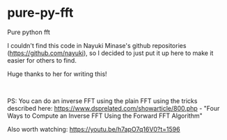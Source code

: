 # pure-py-fft
Pure python fft

I couldn't find this code in Nayuki Minase's github repositories (https://github.com/nayuki), so I decided to just put it up here to make it easier for others to find.

Huge thanks to her for writing this!

<br /> 

PS: You can do an inverse FFT using the plain FFT using the tricks described here: https://www.dsprelated.com/showarticle/800.php - "Four Ways to Compute an Inverse FFT Using the Forward FFT Algorithm"

Also worth watching: https://youtu.be/h7apO7q16V0?t=1596
